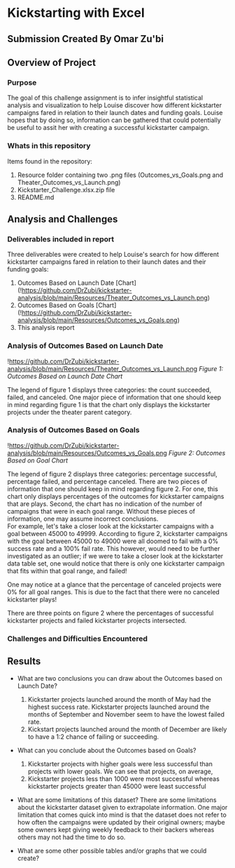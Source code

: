 # Kickstarting with Excel
## Submission Created By Omar Zu'bi

## Overview of Project

### Purpose

The goal of this challenge assignment is to infer insightful statistical analysis and visualization to help Louise discover how different kickstarter campaigns fared in relation to their launch dates and funding goals. Louise hopes that by doing so, information can be gathered that could potentially be useful to assit her with creating a successful kickstarter campaign. 

### Whats in this repository
Items found in the repository:
1) Resource folder containing two .png files (Outcomes_vs_Goals.png and Theater_Outcomes_vs_Launch.png)
2) Kickstarter_Challenge.xlsx.zip file
3) README.md

## Analysis and Challenges

### Deliverables included in report
Three deliverables were created to help Louise's search for how different kickstarter campaigns fared in relation to their launch dates and their funding goals: 
1) Outcomes Based on Launch Date [Chart] (!https://github.com/DrZubi/kickstarter-analysis/blob/main/Resources/Theater_Outcomes_vs_Launch.png)
2) Outcomes Based on Goals [Chart] (!https://github.com/DrZubi/kickstarter-analysis/blob/main/Resources/Outcomes_vs_Goals.png) 
3) This analysis report


### Analysis of Outcomes Based on Launch Date
!https://github.com/DrZubi/kickstarter-analysis/blob/main/Resources/Theater_Outcomes_vs_Launch.png
*Figure 1: Outcomes Based on Launch Date Chart*

The legend of figure 1 displays three categories: the count succeeded, failed, and canceled. One major piece of information that one should keep in mind regarding figure 1 is that the chart only displays the kickstarter projects under the theater parent category. 





### Analysis of Outcomes Based on Goals
!https://github.com/DrZubi/kickstarter-analysis/blob/main/Resources/Outcomes_vs_Goals.png
*Figure 2: Outcomes Based on Goal Chart*

The legend of figure 2 displays three categories: percentage successful, percentage failed, and percentage canceled. There are two pieces of information that one should keep in mind regarding figure 2. For one, this chart only displays percentages of the outcomes for kickstarter campaigns that are plays. Second, the chart has no indication of the number of campaigns that were in each goal range. Without these pieces of information, one may assume incorrect conclusions.  
For example, let's take a closer look at the kickstarter campaigns with a goal between 45000 to 49999. According to figure 2, kickstarter campaigns with the goal between 45000 to 49000 were all doomed to fail with a 0% success rate and a 100% fail rate. This however, would need to be further investigated as an outlier; if we were to take a closer look at the kickstarter data table set, one would notice that there is only one kickstarter campaign that fits within that goal range, and failed!

One may notice at a glance that the percentage of canceled projects were 0% for all goal ranges. This is due to the fact that there were no canceled kickstarter plays! 

There are three points on figure 2 where the percentages of successful kickstarter projects and failed kickstarter projects intersected. 




### Challenges and Difficulties Encountered

## Results

- What are two conclusions you can draw about the Outcomes based on Launch Date?
	1) Kickstarter projects launched around the month of May had the highest success rate. Kickstarter projects launched around the months of September and November seem to have the lowest failed rate. 
	2) Kickstart projects launched around the month of December are likely to have a 1:2 chance of failing or succeeding. 


- What can you conclude about the Outcomes based on Goals?
	1) Kickstarter projects with higher goals were less successful than projects with lower goals. We can see that projects, on average, 
	2) Kickstarter projects less than 1000 were most successful whereas kickstarter projects greater than 45000 were least successful 



- What are some limitations of this dataset?
	There are some limitations about the kickstarter dataset given to extrapolate information. One major limitation that comes quick into mind is that the dataset does not refer to how often the campaigns were  updated by their original owners; maybe some owners kept giving weekly feedback to their backers whereas others may not had the time to do so. 


- What are some other possible tables and/or graphs that we could create?






